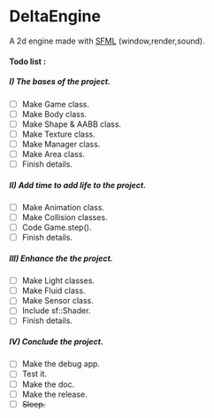 # DeltaEngine
A 2d engine made with [SFML](https://www.sfml-dev.org/) (window,render,sound).

#### Todo list :
##### I) The bases of the project.
- [ ] Make Game class.
- [ ] Make Body class.
- [ ] Make Shape & AABB class.
- [ ] Make Texture class.
- [ ] Make Manager class.
- [ ] Make Area class.
- [ ] Finish details.
##### II) Add time to add life to the project.
- [ ] Make Animation class.
- [ ] Make Collision classes.
- [ ] Code Game.step().
- [ ] Finish details.
##### III) Enhance the the project.
- [ ] Make Light classes.
- [ ] Make Fluid class.
- [ ] Make Sensor class.
- [ ] Include sf::Shader.
- [ ] Finish details.
##### IV) Conclude the project.
- [ ] Make the debug app.
- [ ] Test it.
- [ ] Make the doc.
- [ ] Make the release.
- [ ] ~~Sleep.~~